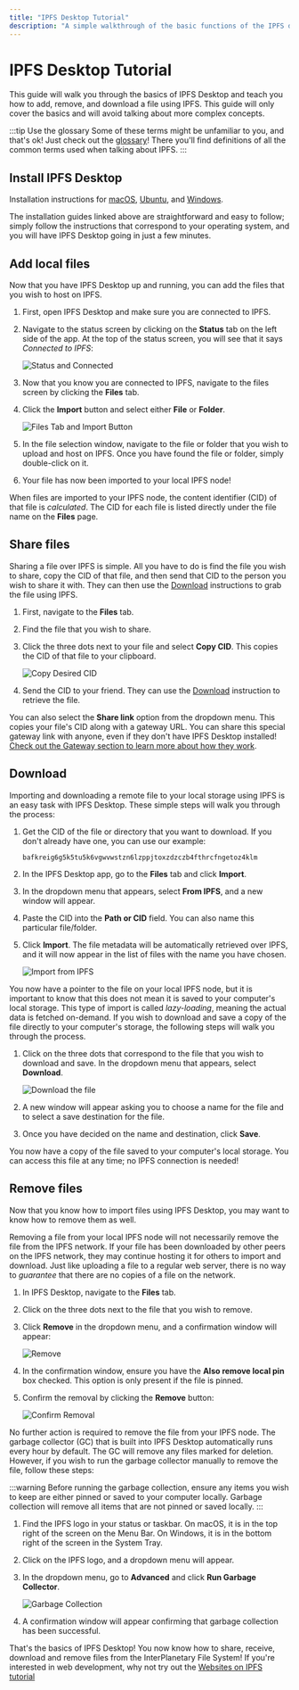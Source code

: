 ```yaml
---
title: "IPFS Desktop Tutorial"
description: "A simple walkthrough of the basic functions of the IPFS desktop app."
---
```


# IPFS Desktop Tutorial

This guide will walk you through the basics of IPFS Desktop and teach you how to add, remove, and download a file using IPFS. This guide will only cover the basics and will avoid talking about more complex concepts.

:::tip Use the glossary
Some of these terms might be unfamiliar to you, and that's ok! Just check out the [glossary](../concepts/glossary.md)! There you'll find definitions of all the common terms used when talking about IPFS.
:::

## Install IPFS Desktop

Installation instructions for [macOS](../install/ipfs-desktop.md#macos), [Ubuntu](../install/ipfs-desktop.md#ubuntu), and [Windows](../install/ipfs-desktop.md#windows).

The installation guides linked above are straightforward and easy to follow; simply follow the instructions that correspond to your operating system, and you will have IPFS Desktop going in just a few minutes.

## Add local files

Now that you have IPFS Desktop up and running, you can add the files that you wish to host on IPFS.

1. First, open IPFS Desktop and make sure you are connected to IPFS.
1. Navigate to the status screen by clicking on the **Status** tab on the left side of the app. At the top of the status screen, you will see that it says _Connected to IPFS_:

    ![Status and Connected](https://ipfs.io/ipfs/bafkreidfsaiakraedkl3u7zlxzjpjy3typhdqz24bam7vhietdcn7gzm3u "Status and Connected.png")

1. Now that you know you are connected to IPFS, navigate to the files screen by clicking the **Files** tab.
1. Click the **Import** button and select either **File** or **Folder**.

    ![Files Tab and Import Button](https://ipfs.io/ipfs/bafkreib766pjfowf3z66yz2culsqjb7pe26s5kw45y7euubfv7txwyau74 "Files Import.png")

1. In the file selection window, navigate to the file or folder that you wish to upload and host on IPFS. Once you have found the file or folder, simply double-click on it.
1. Your file has now been imported to your local IPFS node!

When files are imported to your IPFS node, the content identifier (CID) of that file is _calculated_. The CID for each file is listed directly under the file name on the **Files** page.

## Share files

Sharing a file over IPFS is simple. All you have to do is find the file you wish to share, copy the CID of that file, and then send that CID to the person you wish to share it with. They can then use the [Download](#download) instructions to grab the file using IPFS.

1. First, navigate to the **Files** tab.
1. Find the file that you wish to share.
1. Click the three dots next to your file and select **Copy CID**. This copies the CID of that file to your clipboard.

    ![Copy Desired CID](https://ipfs.io/ipfs/bafkreig6g5k5tu5k6vgwvwstzn6lzppjtoxzdzczb4fthrcfngetoz4klm "CopyCID.png")

1. Send the CID to your friend. They can use the [Download](#download) instruction to retrieve the file.

You can also select the **Share link** option from the dropdown menu. This copies your file's CID along with a gateway URL. You can share this special gateway link with anyone, even if they don't have IPFS Desktop installed! [Check out the Gateway section to learn more about how they work](../concepts/ipfs-gateway.md).

## Download

Importing and downloading a remote file to your local storage using IPFS is an easy task with IPFS Desktop. These simple steps will walk you through the process:

1. Get the CID of the file or directory that you want to download. If you don't already have one, you can use our example:

    ```plaintext
    bafkreig6g5k5tu5k6vgwvwstzn6lzppjtoxzdzczb4fthrcfngetoz4klm
    ```

1. In the IPFS Desktop app, go to the **Files** tab and click **Import**.
1. In the dropdown menu that appears, select **From IPFS**, and a new window will appear.
1. Paste the CID into the **Path or CID** field. You can also name this particular file/folder.
1. Click **Import**. The file metadata will be automatically retrieved over IPFS, and it will now appear in the list of files with the name you have chosen.

    ![Import from IPFS](https://ipfs.io/ipfs/bafkreihzdmqtouxjkdn6wrxlvx64dzxkvdnu4rwpveed5plvyon2zogx5y "Import from IPFS.png")

You now have a pointer to the file on your local IPFS node, but it is important to know that this does not mean it is saved to your computer's local storage. This type of import is called _lazy-loading_, meaning the actual data is fetched on-demand. If you wish to download and save a copy of the file directly to your computer's storage, the following steps will walk you through the process.

1. Click on the three dots that correspond to the file that you wish to download and save. In the dropdown menu that appears, select **Download**.

    ![Download the file](https://ipfs.io/ipfs/bafkreid4wkkwreywwdj2qqjnho56kodskmhi4e7tpzzvjpu3hn4o5eaxk4 "Download File.png")

1. A new window will appear asking you to choose a name for the file and to select a save destination for the file.
1. Once you have decided on the name and destination, click **Save**.

You now have a copy of the file saved to your computer's local storage. You can access this file at any time; no IPFS connection is needed!

## Remove files

Now that you know how to import files using IPFS Desktop, you may want to know how to remove them as well.

Removing a file from your local IPFS node will not necessarily remove the file from the IPFS network. If your file has been downloaded by other peers on the IPFS network, they may continue hosting it for others to import and download. Just like uploading a file to a regular web server, there is no way to _guarantee_ that there are no copies of a file on the network.

1. In IPFS Desktop, navigate to the **Files** tab.
1. Click on the three dots next to the file that you wish to remove.
1. Click **Remove** in the dropdown menu, and a confirmation window will appear:

    ![Remove](https://ipfs.io/ipfs/bafkreihqa4a5nhldieme2h66fbpnp52zihk7oqne5ble377qcqxppn4l6y "Remove.png")

1. In the confirmation window, ensure you have the **Also remove local pin** box checked. This option is only present if the file is pinned.
1. Confirm the removal by clicking the **Remove** button:

    ![Confirm Removal](https://ipfs.io/ipfs/bafkreibkhgbhkgooue2h23qb4qxljbcco2gpoi4fz42coaxq5yeqgp6rry "ConfirmRemove.png")

No further action is required to remove the file from your IPFS node. The garbage collector (GC) that is built into IPFS Desktop automatically runs every hour by default. The GC will remove any files marked for deletion. However, if you wish to run the garbage collector manually to remove the file, follow these steps:

:::warning
Before running the garbage collection, ensure any items you wish to keep are either pinned or saved to your computer locally. Garbage collection will remove all items that are not pinned or saved locally.
:::

1. Find the IPFS logo in your status or taskbar. On macOS, it is in the top right of the screen on the Menu Bar. On Windows, it is in the bottom right of the screen in the System Tray.
1. Click on the IPFS logo, and a dropdown menu will appear.
1. In the dropdown menu, go to **Advanced** and click **Run Garbage Collector**.

    ![Garbage Collection](https://ipfs.io/ipfs/bafkreigwixo5aexortfcjkkryzk2q5pxocvqvb7ohrbuz6uk52qdes43si "GarbageCollector.png")

1. A confirmation window will appear confirming that garbage collection has been successful.

That's the basics of IPFS Desktop! You now know how to share, receive, download and remove files from the InterPlanetary File System! If you're interested in web development, why not try out the [Websites on IPFS tutorial](../how-to/websites-on-ipfs/single-page-website.md)
